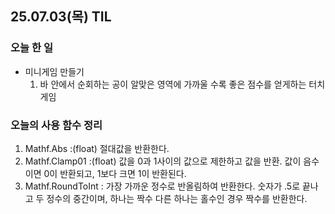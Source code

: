 ## 25.07.03(목) TIL

### 오늘 한 일
- 미니게임 만들기
  1. 바 안에서 순회하는 공이 알맞은 영역에 가까울 수록 좋은 점수를 얻게하는 터치 게임


### 오늘의 사용 함수 정리
1. Mathf.Abs :(float) 절대값을 반환한다.
2. Mathf.Clamp01 :(float) 값을 0과 1사이의 값으로 제한하고 값을 반환. 값이 음수이면 0이 반환되고, 1보다 크면 1이 반환된다.
3. Mathf.RoundToInt : 가장 가까운 정수로 반올림하여 반환한다. 숫자가 .5로 끝나고 두 정수의 중간이며, 하나는 짝수 다른 하나는 홀수인 경우 짝수를 반환한다.
